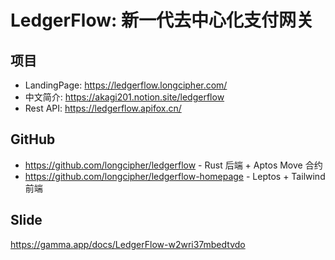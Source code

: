 # LedgerFlow: 新一代去中心化支付网关

## 项目

* LandingPage: <https://ledgerflow.longcipher.com/>
* 中文简介: <https://akagi201.notion.site/ledgerflow>
* Rest API: <https://ledgerflow.apifox.cn/>

## GitHub

* <https://github.com/longcipher/ledgerflow> - Rust 后端 + Aptos Move 合约
* <https://github.com/longcipher/ledgerflow-homepage> - Leptos + Tailwind 前端

## Slide

<https://gamma.app/docs/LedgerFlow-w2wri37mbedtvdo>
